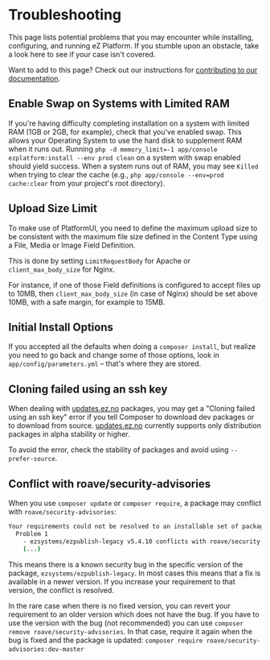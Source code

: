 # Troubleshooting

This page lists potential problems that you may encounter while installing, configuring, and running eZ Platform. If you stumble upon an obstacle, take a look here to see if your case isn't covered.

Want to add to this page? Check out our instructions for [contributing to our documentation](../community_resources/documentation.md).

## Enable Swap on Systems with Limited RAM

If you're having difficulty completing installation on a system with limited RAM (1GB or 2GB, for example), check that you've enabled swap. This allows your Operating System to use the hard disk to supplement RAM when it runs out. Running `php -d memory_limit=-1 app/console ezplatform:install --env prod clean` on a system with swap enabled should yield success. When a system runs out of RAM, you may see `Killed` when trying to clear the cache (e.g., `php app/console --env=prod cache:clear` from your project's root directory).

## Upload Size Limit

To make use of PlatformUI, you need to define the maximum upload size to be consistent with the maximum file size defined in the Content Type using a File, Media or Image Field Definition.

This is done by setting `LimitRequestBody` for Apache or `client_max_body_size` for Nginx.

For instance, if one of those Field definitions is configured to accept files up to 10MB, then `client_max_body_size` (in case of Nginx) should be set above 10MB, with a safe margin, for example to 15MB.

## Initial Install Options

If you accepted all the defaults when doing a `composer install`, but realize you need to go back and change some of those options, look in `app/config/parameters.yml` – that's where they are stored.

## Cloning failed using an ssh key

When dealing with [updates.ez.no](http://updates.ez.no) packages, you may get a "Cloning failed using an ssh key" error
if you tell Composer to download dev packages or to download from source.
[updates.ez.no](http://updates.ez.no) currently supports only distribution packages in alpha stability or higher.

To avoid the error, check the stability of packages and avoid using `--prefer-source`.

## Conflict with roave/security-advisories

When you use `composer update` or `composer require`, a package may conflict with `roave/security-advisories`:

``` bash
Your requirements could not be resolved to an installable set of packages.
  Problem 1
    - ezsystems/ezpublish-legacy v5.4.10 conflicts with roave/security-advisories[dev-master].
    (...)
```

This means there is a known security bug in the specific version of the package, `ezsystems/ezpublish-legacy`.
In most cases this means that a fix is available in a newer version.
If you increase your requirement to that version, the conflict is resolved.

In the rare case when there is no fixed version, you can revert your requirement to an older version which does not have the bug.
If you have to use the version with the bug (not recommended) you can use `composer remove roave/security-advisories`.
In that case, require it again when the bug is fixed and the package is updated: `composer require roave/security-advisories:dev-master` 
